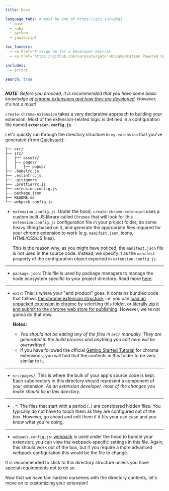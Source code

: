 ```yaml
---
title: Docs

language_tabs: # must be one of https://git.io/vQNgJ
  - bash 
  - ruby
  - python
  - javascript

toc_footers:
  - <a href='#'>Sign Up for a Developer Key</a>
  - <a href='https://github.com/sarasate/gate'>Documentation Powered by Gate</a>

includes:
  - errors

search: true
---
```


***NOTE**: Before you proceed, it is recommended that you have some basic knowledge of [chrome extensions and how they are developed](https://developer.chrome.com/extensions). However, it's not a must!*

`create-chrome-extension` takes a very declarative approach to building your extension: Most of the extension-related logic is defined in a configuration file named **`extension.config.js`**.

Let's quickly run through the directory structure in `my-extension` that you've generated (from [Quickstart](../README.md#quickstart)):

```
├── ext/
├── src/
│   ├── assets/
│   ├── pages/
│   │   ├── popup/
├── .babelrc.js
├── .eslintrc.js
├── .gitignore
├── .prettierrc.js
├── extension.config.js
├── package.json
├── README.md
└── webpack.config.js
```


- `extension.config.js`: Under the hood, `create-chrome-extension` uses a custom built JS library called `Chromex` that will look for this  `extension.config.js` configuration file in your project folder, do some heavy lifting based on it, and generate the appropriate files required for your chrome extension to work (e.g. `manifest.json`, icons, HTML/CSS/JS files).

  This is the reason why, as you might have noticed, the `manifest.json` file is not used in the source code. Instead, we specify it as the `manifest` property of the configuration object exported in `extension.config.js`.
---
- `package.json`: This file is used by package managers to manage the node ecosystem specific to your project directory. Read more [here](https://docs.npmjs.com/files/package.json).
---
- `ext/`: This is where your "end product" goes. It contains bundled code that follows [the chrome extension structure](https://developer.chrome.com/extensions/overview#arch), i.e. you can [load an unpacked extension in chrome](https://developer.chrome.com/extensions/getstarted#manifest) by selecting this folder, or [literally zip it and submit to the chrome web store for publishing](https://developer.chrome.com/webstore/publish#create-your-apps-zip-file). However, we're not gonna do that now.

  **Notes:**
  - *You should not be editing any of the files in `ext/` manually. They are generated in the build process and anything you edit here will be overwritten!*
  - If you have followed the official [Getting Started Tutorial][chrome-getting-started-url] for chrome extensions, you will find that the contents in this folder to be very similar to it.

---
- `src/pages/`: This is where the bulk of your app's source code is kept. Each subdirectory in this directory should represent a component of your extension. *As an extension developer, most of the changes you make should be in this directory.*
---
- `.*`: The files that start with a period (`.`) are considered hidden files. You typically do not have to touch them as they are configured out of the box. However, go ahead and edit them if it fits your use case and you know what you're doing. 
---
- `webpack.config.js`: [webpack](https://webpack.js.org) is used under the hood to bundle your extension; you can view the webpack-specific settings in this file. Again, this should work out of the box, but if you require a more advanced webpack configuration this would be the file to change.


It is recommended to stick to this directory structure unless you have special requirements not to do so. 

Now that we have familiarized ourselves with the directory contents, let's move on to customizing your extension!



[chrome-getting-started-url]: https://developer.chrome.com/extensions/getstarted